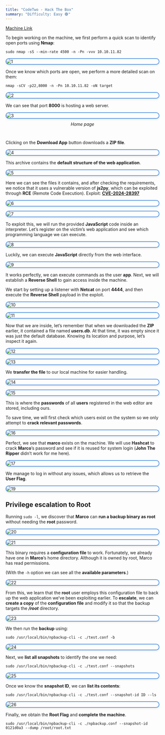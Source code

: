 ```yaml
---
title: "CodeTwo - Hack The Box"
summary: "Difficulty: Easy 🟢"
---
```


<style>

h6 {
  text-align: center;
  font-style: italic;
  font-weight: normal;
  position: relative;
  top: -10px;
}

img {
    display: flex !important;
    margin: 0 auto !important;
    justify-content: center !important;
    border-radius: 14px;
    border: 2px solid #4a90e2;
    box-shadow: 0 2px 6px rgba(0, 0, 0, 0.1);
    transition: box-shadow 0.3s ease, transform 0.3s ease;
}
img:hover {
    box-shadow: 0 6px 12px rgba(0, 0, 0, 0.15);
    transform: scale(1.03);
}

</style>

[Machine Link](https://app.hackthebox.com/machines/CodeTwo)

To begin working on the machine, we first perform a quick scan to identify open ports using **Nmap**:

```
sudo nmap -sS --min-rate 4500 -n -Pn -vvv 10.10.11.82
```

![1](/images/writeups/codetwo/1.png)

Once we know which ports are open, we perform a more detailed scan on them:

```
nmap -sCV -p22,8000 -n -Pn 10.10.11.82 -oN target
```

![2](/images/writeups/codetwo/2.png)

We can see that port **8000** is hosting a web server.


![3](/images/writeups/codetwo/3.png)
<h6>Home page</h6>

Clicking on the **Download App** button downloads a **ZIP file**.

![4](/images/writeups/codetwo/4.png)

This archive contains the **default structure of the web application**.

![5](/images/writeups/codetwo/5.png)

Here we can see the files it contains, and after checking the requirements, we notice that it uses a vulnerable version of **js2py**, which can be exploited through **RCE** (Remote Code Execution). Exploit: [**CVE-2024-28397**](https://github.com/waleed-hassan569/CVE-2024-28397-command-execution-poc)

![6](/images/writeups/codetwo/6.png)


![7](/images/writeups/codetwo/7.png)

To exploit this, we will run the provided **JavaScript** code inside an interpreter. Let’s register on the victim’s web application and see which programming language we can execute.

![8](/images/writeups/codetwo/8.png)

Luckily, we can execute **JavaScript** directly from the web interface.

![9](/images/writeups/codetwo/9.png)

It works perfectly, we can execute commands as the user **app**.
Next, we will establish a **Reverse Shell** to gain access inside the machine.

We start by setting up a listener with **Netcat** on port **4444**, and then execute the **Reverse Shell** payload in the exploit.

![10](/images/writeups/codetwo/10.png)

![11](/images/writeups/codetwo/11.png)

Now that we are inside, let’s remember that when we downloaded the **ZIP** earlier, it contained a file named ***users.db***. At that time, it was empty since it was just the default database. Knowing its location and purpose, let’s inspect it again.

![12](/images/writeups/codetwo/12.png)

![13](/images/writeups/codetwo/13.png)

We **transfer the file** to our local machine for easier handling.

![14](/images/writeups/codetwo/14.png)

![15](/images/writeups/codetwo/15.png)


This is where the **passwords** of all **users** registered in the web editor are stored, including ours.

To save time, we will first check which users exist on the system so we only attempt to **crack relevant passwords**.

![16](/images/writeups/codetwo/16.png)

Perfect, we see that **marco** exists on the machine.
We will use **Hashcat** to crack **Marco**’s password and see if it is reused for system login (**John The Ripper** didn’t work for me here).

![17](/images/writeups/codetwo/17.png)

We manage to log in without any issues, which allows us to retrieve the **User Flag**.

![19](/images/writeups/codetwo/19.png)

## Privilege escalation to Root

Running `sudo -l`, we discover that **Marco** can **run a backup binary as root** without needing the **root** password.

![20](/images/writeups/codetwo/20.png)

![21](/images/writeups/codetwo/21.png)

This binary requires a **configuration file** to work. Fortunately, we already have one in **Marco**’s home directory. Although it is owned by root, Marco has read permissions.

(With the `-h` option we can see all the **available parameters**.)

![22](/images/writeups/codetwo/22.png)

From this, we learn that the **root** user employs this configuration file to back up the web application we’ve been exploiting earlier.
To **escalate**, we can **create a copy** of the **configuration file** and modify it so that the backup targets the ***/root*** directory.

![23](/images/writeups/codetwo/23.png)

We then run the **backup** using:

```
sudo /usr/local/bin/npbackup-cli -c ./test.conf -b
```

![24](/images/writeups/codetwo/24.png)

Next, we **list all snapshots** to identify the one we need:

```
sudo /usr/local/bin/npbackup-cli -c ./test.conf --snapshots

```

![25](/images/writeups/codetwo/25.png)

Once we know the **snapshot ID**, we can **list its contents**:

```
sudo /usr/local/bin/npbackup-cli -c ./test.conf --snapshot-id ID --ls
```

![26](/images/writeups/codetwo/26.png)

Finally, we obtain the **Root Flag** and **complete the machine**.

```
sudo /usr/local/bin/npbackup-cli -c ./npbackup.conf --snapshot-id 0121d0a3 --dump /root/root.txt
```

